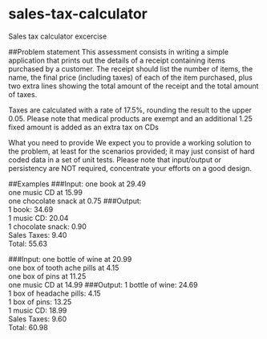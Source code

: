 # sales-tax-calculator
Sales tax calculator excercise

##Problem statement
This assessment consists in writing a simple application that prints out the details of a receipt containing 
items purchased by a customer. The receipt should list the number of items, the name, the final price 
(including taxes) of each of the item purchased, plus two extra lines showing the total amount of the receipt 
and the total amount of taxes.

Taxes are calculated with a rate of 17.5%, rounding the result to the upper 0.05. Please note that medical 
products are exempt and an additional 1.25 fixed amount is added as an extra tax on CDs

What you need to provide
We expect you to provide a working solution to the problem, at least for the scenarios provided; it may just consist of hard coded data in a set of unit tests. Please note that input/output or persistency are NOT required, concentrate your efforts on a good design.

##Examples
###Input: 
one book at 29.49  
one music CD at 15.99  
one chocolate snack at 0.75
###Output:  
1 book: 34.69  
1 music CD: 20.04  
1 chocolate snack: 0.90  
Sales Taxes: 9.40  
Total: 55.63  

###Input: 
one bottle of wine at 20.99  
one box of tooth ache pills at 4.15  
one box of pins at 11.25  
one music CD at 14.99
###Output: 
1 bottle of wine: 24.69  
1 box of headache pills: 4.15  
1 box of pins: 13.25  
1 music CD: 18.99  
Sales Taxes: 9.60  
Total: 60.98
